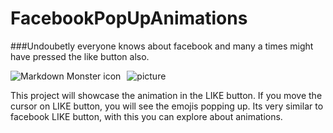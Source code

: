 # FacebookPopUpAnimations
   
   ###Undoubetly everyone knows about facebook and many a times might have pressed the like button also.
   
   ![picture](myDesktop/Emojis.png)
   <img src="/Users/AshwiniShalke/MyDesktop/Emojis.png"
   alt="Markdown Monster icon"
   style="float: left; margin-right: 10px;" />
   
   This project will showcase the animation in the LIKE button. If you move the cursor on LIKE button, you will see the emojis popping up. Its very similar to facebook LIKE button, with this you can explore about animations. 
   
   ##
